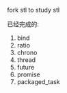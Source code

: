 fork stl to study stl

已经完成的:

1. bind
2. ratio
3. chrono
4. thread
5. future
6. promise
7. packaged_task

